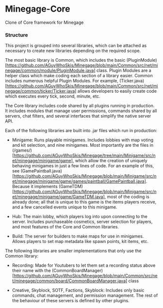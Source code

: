 # Minegage-Core
Clone of Core framework for Minegage

### Structure
This project is grouped into several libraries, which can be attached as necessary to create new libraries depending on the required scope.

The most basic library is Common, which includes the basic (PluginModule)[https://github.com/AGuyWhoSkis/Minegage/blob/main/Common/src/net/minegage/common/module/PluginModule.java] class. Plugin Modules are a helper class which make coding each section of a library easier.
Common includes numerous helpful Plugin Modules. For example, (Ticker.java)[https://github.com/AGuyWhoSkis/Minegage/blob/main/Common/src/net/minegage/common/ticker/Ticker.java] allows developers to easily create code which executes every tick, second, minute, etc.

The Core library includes code shared by all plugins running in production. It includes modules that manage user permissions, commands shared by all servers, chat filters, and several interfaces that simplify the native server API.

Each of the following libraries are built into .jar files which run in production:
- Minigame: Runs playable minigames. Includes lobbies with map voting and kit selection, and nine minigames. Most importantly are the files in (/games/)[https://github.com/AGuyWhoSkis/Minegage/tree/main/Minigame/src/net/minegage/minigame/game], which allow the creation of uniquely behaving minigames in just a few lines of code. For an example of this, see (GamePaintball.java)[https://github.com/AGuyWhoSkis/Minegage/blob/main/Minigame/src/net/minegage/minigame/game/games/paintball/GamePaintball.java]. Because it implements (GameTDM)[https://github.com/AGuyWhoSkis/Minegage/blob/main/Minigame/src/net/minegage/minigame/game/GameTDM.java], most of the coding is already done; all that is unique to this game is the items players receive, and a few cancelled events unique to this minigame.

- Hub: The main lobby, which players log into upon connecting to the server. Includes purchaseable cosmetics, server selection for players, and most features of the Core and Common libraries.

- Build: The server for builders to make maps for use in minigames. Allows players to set map metadata like spawn points, kit items, etc.

The following libraries are smaller implementations that only use the Common library:
- Recording: Made for Youtubers to let them set a recording status above their name with the (CommonBoardManager)[https://github.com/AGuyWhoSkis/Minegage/blob/main/Common/src/net/minegage/common/board/CommonBoardManager.java] class

- Creative, Skyblock, SOTF, Factions, Skyblock: Includes only basic commands, chat management, and permission management. The rest of the behaviour of these servers is defined by other plugins.
